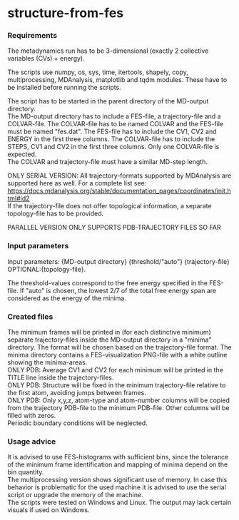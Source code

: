 # structure-from-fes

### Requirements

The metadynamics run has to be 3-dimensional (exactly 2 collective variables (CVs) + energy). 

The scripts use numpy, os, sys, time, itertools, shapely, copy, multiprocessing, MDAnalysis, matplotlib and tqdm modules. These have to be installed before running the scripts.

The script has to be started in the parent directory of the MD-output directory.<br>
The MD-output directory has to include a FES-file, a trajectory-file and a COLVAR-file. The COLVAR-file has to be named COLVAR and the FES-file must be named "fes.dat". The FES-file has to include the CV1, CV2 and ENERGY in the first three columns. The COLVAR-file has to include the STEPS, CV1 and CV2 in the first three columns. Only one COLVAR-file is expected.<br>
The COLVAR and trajectory-file must have a similar MD-step length.

ONLY SERIAL VERSION:
All trajectory-formats supported by MDAnalysis are supported here as well. For a complete list see:<br>
https://docs.mdanalysis.org/stable/documentation_pages/coordinates/init.html#id2 <br>
If the trajectory-file does not offer topological information, a separate topology-file has to be provided.

PARALLEL VERSION ONLY SUPPORTS PDB-TRAJECTORY FILES SO FAR

### Input parameters

Input parameters: {MD-output directory} {threshold/"auto"} {trajectory-file} OPTIONAL:{topology-file}.<br>

The threshold-values correspond to the free energy specified in the FES-file. If "auto" is chosen, the lowest 2/7 of the total free energy span are considered as the energy of the minima.

### Created files

The minimum frames will be printed in (for each distinctive minimum) separate trajectory-files inside the MD-output directory in a "minima" directory. The format will be chosen based on the trajectory-file format. The minima directory contains a FES-visualization PNG-file with a white outline showing the minima-areas.<br>
ONLY PDB: Average CV1 and CV2 for each minimum will be printed in the TITLE line inside the trajectory-files.<br>
ONLY PDB: Structure will be fixed in the minimum trajectory-file relative to the first atom, avoiding jumps between frames.<br>
ONLY PDB: Only x,y,z, atom-type and atom-number columns will be copied from the trajectory PDB-file to the minimum PDB-file. Other columns will be filled with zeros.<br>
Periodic boundary conditions will be neglected.<br>

### Usage advice

It is advised to use FES-histograms with sufficient bins, since the tolerance of the minimum frame identification and mapping of minima
depend on the bin quantity.<br>
The multiprocessing version shows significant use of memory. In case this behavior is problematic for the used machine it is advised to use the serial script or upgrade the memory of the machine.<br>
The scripts were tested on Windows and Linux. The output may lack certain visuals if used on Windows.
